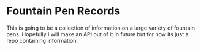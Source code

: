 # Fountain Pen Records

This is going to be a collection of information on a large variety of fountain pens. Hopefully I will make an API out of it in future but for now its just a repo containing information.

